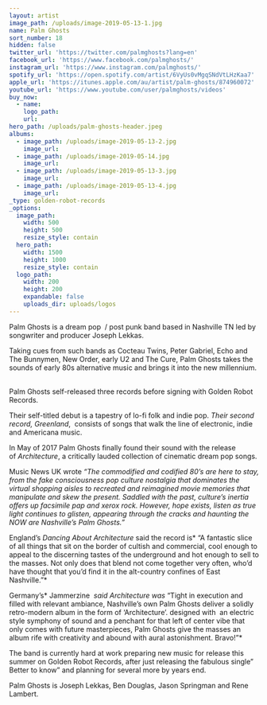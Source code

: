 ```yaml
---
layout: artist
image_path: /uploads/image-2019-05-13-1.jpg
name: Palm Ghosts
sort_number: 18
hidden: false
twitter_url: 'https://twitter.com/palmghosts?lang=en'
facebook_url: 'https://www.facebook.com/palmghosts/'
instagram_url: 'https://www.instagram.com/palmghosts/'
spotify_url: 'https://open.spotify.com/artist/6VyUs0vMgqSNdVtLHzKaa7'
apple_url: 'https://itunes.apple.com/au/artist/palm-ghosts/874960072'
youtube_url: 'https://www.youtube.com/user/palmghosts/videos'
buy_now:
  - name:
    logo_path:
    url:
hero_path: /uploads/palm-ghosts-header.jpeg
albums:
  - image_path: /uploads/image-2019-05-13-2.jpg
    image_url:
  - image_path: /uploads/image-2019-05-14.jpg
    image_url:
  - image_path: /uploads/image-2019-05-13-3.jpg
    image_url:
  - image_path: /uploads/image-2019-05-13-4.jpg
    image_url:
_type: golden-robot-records
_options:
  image_path:
    width: 500
    height: 500
    resize_style: contain
  hero_path:
    width: 1500
    height: 1000
    resize_style: contain
  logo_path:
    width: 200
    height: 200
    expandable: false
    uploads_dir: uploads/logos
---
```


Palm Ghosts is a dream pop&nbsp; / post punk band based in Nashville TN led by songwriter and producer Joseph Lekkas.

Taking cues from such bands as Cocteau Twins, Peter Gabriel, Echo and The Bunnymen, New Order, early U2 and The Cure, Palm Ghosts takes the sounds of early 80s alternative music and brings it into the new millennium. &nbsp;

Palm Ghosts self-released three records before signing with Golden Robot Records. &nbsp;

Their self-titled debut is a tapestry of lo-fi folk and indie pop.*&nbsp;*Their second record*, Greenland*,&nbsp; consists of songs that walk the line of electronic, indie and Americana music.&nbsp;

In May of 2017 Palm Ghosts finally found their sound with the release of&nbsp;*Architecture*, a critically lauded collection of cinematic dream pop songs.&nbsp;

Music News UK wrote&nbsp;*“The commodified and codified 80’s are here to stay, from the fake consciousness pop culture nostalgia that dominates the virtual shopping aisles to recreated and reimagined movie memories that manipulate and skew the present. Saddled with the past, culture’s inertia offers up facsimile pap and xerox rock. However, hope exists, listen as true light continues to glisten, appearing through the cracks and haunting the NOW are Nashville’s Palm Ghosts.”&nbsp;*

England’s&nbsp;*Dancing About Architecture*&nbsp;said the record is*&nbsp;“A fantastic slice of all things that sit on the border of cultish and commercial, cool enough to appeal to the discerning tastes of the underground and hot enough to sell to the masses. Not only does that blend not come together very often, who’d have thought that you’d find it in the alt-country confines of East Nashville.”*

Germany’s*&nbsp;Jammerzine&nbsp;*&nbsp;said Architecture was*&nbsp;“Tight in execution and filled with relevant ambiance, Nashville’s own Palm Ghosts deliver a solidly retro-modern album in the form of ‘Architecture’. designed with&nbsp; an electric style symphony of sound and a penchant for that left of center vibe that only comes with future masterpieces, Palm Ghosts give the masses an album rife with creativity and abound with aural astonishment. Bravo\!”*

The band is currently hard at work preparing new music for release this summer on Golden Robot Records, after just releasing the fabulous single” Better to know” and planning for several more by years end.

Palm Ghosts is Joseph Lekkas, Ben Douglas, Jason Springman and Rene Lambert.
